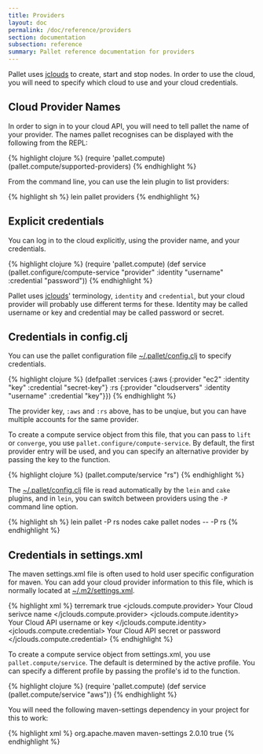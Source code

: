 ```yaml
---
title: Providers
layout: doc
permalink: /doc/reference/providers
section: documentation
subsection: reference
summary: Pallet reference documentation for providers
---
```


Pallet uses [jclouds](http://jclouds.org) to create, start and stop nodes.  In order to use the
cloud, you will need to specify which cloud to use and your cloud credentials.

## Cloud Provider Names

In order to sign in to your cloud API, you will need to tell pallet the name of
your provider.  The names pallet recognises can be displayed with the following
from the REPL:

{% highlight clojure %}
   (require 'pallet.compute)
   (pallet.compute/supported-providers)
{% endhighlight %}

From the command line, you can use the lein plugin to list providers:

{% highlight sh %}
   lein pallet providers
{% endhighlight %}

## Explicit credentials

You can log in to the cloud explicitly, using the provider name, and your
credentials.

{% highlight clojure %}
  (require 'pallet.compute)
  (def service
    (pallet.configure/compute-service
     "provider" :identity "username" :credential "password"))
{% endhighlight %}

Pallet uses [jclouds](http://jclouds.org)' terminology, `identity` and
`credential`, but your cloud provider will probably use different
terms for these. Identity may be called username or key and credential
may be called password or secret.

## Credentials in config.clj

You can use the pallet configuration file
[~/.pallet/config.clj](/doc/reference/config.clj) to specify credentials.

{% highlight clojure %}
  (defpallet
    :services
      {:aws {:provider "ec2"
             :identity "key"
             :credential "secret-key"}
       :rs  {:provider "cloudservers"
             :identity "username"
             :credential "key"}})
{% endhighlight %}

The provider key, `:aws` and `:rs` above, has to be unqiue, but you can have
multiple accounts for the same provider.

To create a compute service object from this file, that you can pass to `lift`
or `converge`, you use `pallet.configure/compute-service`. By default, the first
provider entry will be used, and you can specify an alternative provider by
passing the key to the function.

{% highlight clojure %}
  (pallet.compute/service "rs")
{% endhighlight %}

The [~/.pallet/config.clj](/doc/reference/config.clj) file is read
automatically by the `lein` and `cake` plugins, and in `lein`, you can
switch between providers using the `-P` command line option.

{% highlight sh %}
  lein pallet -P rs nodes
  cake pallet nodes -- -P rs
{% endhighlight %}


## Credentials in settings.xml

The maven settings.xml file is often used to hold user specific configuration for
maven.  You can add your cloud provider information to this file, which is
normally located at [~/.m2/settings.xml](/doc/reference/settings.xml).

{% highlight xml %}
  <settings>
    <profiles>
      <profile>
        <id>terremark</id>
        <activation>
          <activeByDefault>true</activeByDefault>
        </activation>
        <properties>
          <jclouds.compute.provider>
            Your Cloud serivce name
          </jclouds.compute.provider>
          <jclouds.compute.identity>
            Your Cloud API username or key
          </jclouds.compute.identity>
          <jclouds.compute.credential>
            Your Cloud API secret or password
          </jclouds.compute.credential>
        </properties>
      </profile>
    </profiles>
  </settings>
{% endhighlight %}

To create a compute service object from settings.xml, you use
`pallet.compute/service`. The default is determined by the active profile. You
can specify a different profile by passing the profile's id to the function.

{% highlight clojure %}
  (require 'pallet.compute)
  (def service (pallet.compute/service "aws"))
{% endhighlight %}

You will need the following maven-settings dependency in your project for this
to work:

{% highlight xml %}
    <dependency>
      <groupId>org.apache.maven</groupId>
      <artifactId>maven-settings</artifactId>
      <version>2.0.10</version>
      <optional>true</optional>
    </dependency>
{% endhighlight %}
